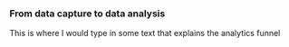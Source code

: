 ### From data capture to data analysis

This is where I would type in some text that explains the analytics funnel

